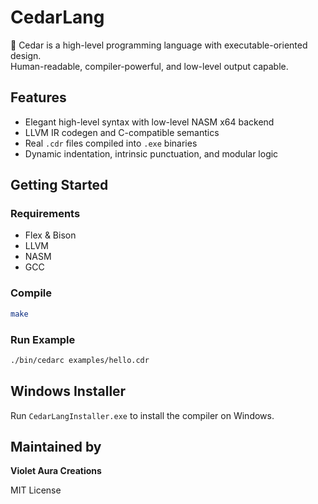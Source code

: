 # CedarLang

🌲 Cedar is a high-level programming language with executable-oriented design.  
Human-readable, compiler-powerful, and low-level output capable.

## Features
- Elegant high-level syntax with low-level NASM x64 backend
- LLVM IR codegen and C-compatible semantics
- Real `.cdr` files compiled into `.exe` binaries
- Dynamic indentation, intrinsic punctuation, and modular logic

## Getting Started

### Requirements
- Flex & Bison
- LLVM
- NASM
- GCC

### Compile
```bash
make
```

### Run Example
```bash
./bin/cedarc examples/hello.cdr
```

## Windows Installer
Run `CedarLangInstaller.exe` to install the compiler on Windows.

## Maintained by
**Violet Aura Creations**

MIT License